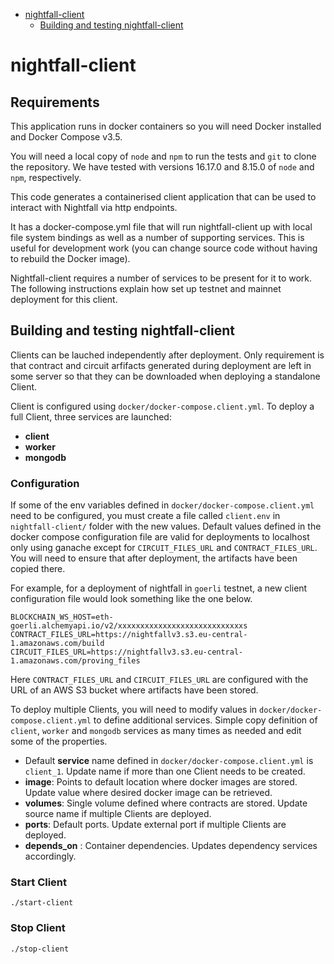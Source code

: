 <!-- START doctoc generated TOC please keep comment here to allow auto update -->
<!-- DON'T EDIT THIS SECTION, INSTEAD RE-RUN doctoc TO UPDATE -->

- [nightfall-client](#nightfall-client)
  - [Building and testing nightfall-client](#building-and-testing-nightfall-client)

<!-- END doctoc generated TOC please keep comment here to allow auto update -->

# nightfall-client

## Requirements

This application runs in docker containers so you will need Docker installed and Docker Compose
v3.5.

You will need a local copy of `node` and `npm` to run the tests and `git` to clone the repository.
We have tested with versions 16.17.0 and 8.15.0 of `node` and `npm`, respectively.

This code generates a containerised client application that can be used to interact with Nightfall
via http endpoints.

It has a docker-compose.yml file that will run nightfall-client up with local file system bindings
as well as a number of supporting services. This is useful for development work (you can change
source code without having to rebuild the Docker image).

Nightfall-client requires a number of services to be present for it to work. The following
instructions explain how set up testnet and mainnet deployment for this client.

## Building and testing nightfall-client

Clients can be lauched independently after deployment. Only requirement is that contract and circuit
arfifacts generated during deployment are left in some server so that they can be downloaded when
deploying a standalone Client.

Client is configured using `docker/docker-compose.client.yml`. To deploy a full Client, three
services are launched:

- **client**
- **worker**
- **mongodb**

### Configuration

If some of the env variables defined in `docker/docker-compose.client.yml` need to be configured,
you must create a file called `client.env` in `nightfall-client/` folder with the new values.
Default values defined in the docker compose configuration file are valid for deployments to
localhost only using ganache except for `CIRCUIT_FILES_URL` and `CONTRACT_FILES_URL`. You will need
to ensure that after deployment, the artifacts have been copied there.

For example, for a deployment of nightfall in `goerli` testnet, a new client configuration file
would look something like the one below.

```
BLOCKCHAIN_WS_HOST=eth-goerli.alchemyapi.io/v2/xxxxxxxxxxxxxxxxxxxxxxxxxxxxs
CONTRACT_FILES_URL=https://nightfallv3.s3.eu-central-1.amazonaws.com/build
CIRCUIT_FILES_URL=https://nightfallv3.s3.eu-central-1.amazonaws.com/proving_files
```

Here `CONTRACT_FILES_URL` and `CIRCUIT_FILES_URL` are configured with the URL of an AWS S3 bucket
where artifacts have been stored.

To deploy multiple Clients, you will need to modify values in `docker/docker-compose.client.yml` to
define additional services. Simple copy definition of `client`, `worker` and `mongodb` services as
many times as needed and edit some of the properties.

- Default **service** name defined in `docker/docker-compose.client.yml` is `client_1`. Update name
  if more than one Client needs to be created.
- **image**: Points to default location where docker images are stored. Update value where desired
  docker image can be retrieved.
- **volumes**: Single volume defined where contracts are stored. Update source name if multiple
  Clients are deployed.
- **ports**: Default ports. Update external port if multiple Clients are deployed.
- **depends_on** : Container dependencies. Updates dependency services accordingly.

### Start Client

```
./start-client
```

### Stop Client

```
./stop-client
```
